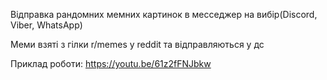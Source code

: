 Відправка рандомних мемних картинок в месседжер на вибір(Discord, Viber, WhatsApp)

Меми взяті з гілки r/memes у reddit та відправляються у дс

Приклад роботи: https://youtu.be/61z2fFNJbkw